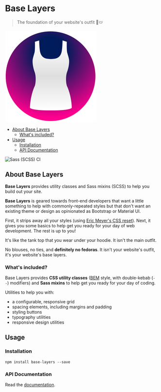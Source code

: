 
# Base Layers

> The foundation of your website's outfit 👙🩲

<img width="300px" src="https://github.com/tinacious/base-layers/raw/main/assets/tank-top.png" />

- [About Base Layers](#about-base-layers)
  - [What's included?](#whats-included)
- [Usage](#usage)
  - [Installation](#installation)
  - [API Documentation](#api-documentation)


![Sass (SCSS) CI](https://github.com/tinacious/base-layers/workflows/Sass%20(SCSS)%20CI/badge.svg)

## About Base Layers

**Base Layers** provides utility classes and Sass mixins (SCSS) to help you build out your site.

**Base Layers** is geared towards front-end developers that want a little something to help with commonly-repeated styles but that don't want an existing theme or design as opinionated as Bootstrap or Material UI.

First, it strips away all your styles (using [Eric Meyer's CSS reset](https://meyerweb.com/eric/tools/css/reset/)). Next, it gives you some basics to help get you ready for your day of web development. The rest is up to you!

It's like the tank top that you wear under your hoodie. It isn't the main outfit.

No blouses, no ties, and **definitely no fedoras**. It isn't your website's outfit, it's your website's base layers.


### What's included?

Base Layers provides **CSS utility classes** ([BEM](https://blog.tinaciousdesign.com/bem-css-scalable-maintainable) style, with double-kebab (`--`) modifiers) and **Sass mixins** to help get you ready for your day of coding.

Utilities to help you with:

- a configurable, responsive grid
- spacing elements, including margins and padding
- styling buttons
- typography utilities
- responsive design utilities


## Usage

### Installation

    npm install base-layers --save

### API Documentation

Read the [documentation](https://github.com/tinacious/base-layers/blob/main/DOCS.md).
